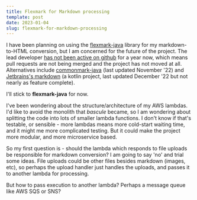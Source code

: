 ```yaml
---
title: Flexmark for Markdown processing
template: post
date: 2023-01-04
slug: flexmark-for-markdown-processing
---
```

I have been planning on using the [flexmark-java](https://github.com/vsch/flexmark-java) library for my markdown-to-HTML conversion, but I am concerned for the future of the project. The lead developer [has not been active on github](https://github.com/vsch/flexmark-java/issues/541) for a year now, which means pull requests are not being merged and the project has not moved at all. Alternatives include [commonmark-java](https://github.com/commonmark/commonmark-java) (last updated November '22) and [Jetbrains's markdown](https://github.com/JetBrains/markdown) (a kotlin project, last updated December '22 but not nearly as feature complete).

I'll stick to **flexmark-java** for now.

I've been wondering about the structure/architecture of my AWS lambdas. I'd like to avoid the monolith that _bascule_ became, so I am wondering about splitting the code into lots of smaller lambda functions. I don't know if that's testable, or sensible - more lambdas means more cold-start waiting time, and it might me more complicated testing. But it could make the project more modular, and more microservice based.

So my first question is - should the lambda which responds to file uploads be responsible for markdown conversion? I am going to say 'no' and trial some ideas. File uploads could be other files besides markdown (images, etc), so perhaps the upload handler just handles the uploads, and passes it to another lambda for processing.

But how to pass execution to another lambda? Perhaps a message queue like AWS SQS or SNS?
